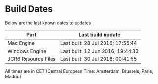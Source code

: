 # Build Dates

Below are the last known dates to updates

Part | Last build update
-----|-----
Mac Engine | Last built: 28 Jul 2016; 17:55:44
Windows Engine | Last built: 12 Jun 2016; 19:44:33
JCR6 Resource Files | Last built: 30 Jul 2016; 00:41:55
All times are in CET (Central European Time: Amsterdam, Brussels, Paris, Madrid)



